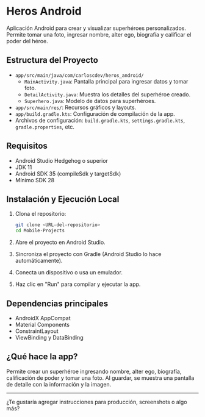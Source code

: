 # Heros Android

Aplicación Android para crear y visualizar superhéroes personalizados. Permite tomar una foto, ingresar nombre, alter ego, biografía y calificar el poder del héroe.

## Estructura del Proyecto

- `app/src/main/java/com/carloscdev/heros_android/`
  - `MainActivity.java`: Pantalla principal para ingresar datos y tomar foto.
  - `DetailActivity.java`: Muestra los detalles del superhéroe creado.
  - `Superhero.java`: Modelo de datos para superhéroes.
- `app/src/main/res/`: Recursos gráficos y layouts.
- `app/build.gradle.kts`: Configuración de compilación de la app.
- Archivos de configuración: `build.gradle.kts`, `settings.gradle.kts`, `gradle.properties`, etc.

## Requisitos

- Android Studio Hedgehog o superior
- JDK 11
- Android SDK 35 (compileSdk y targetSdk)
- Mínimo SDK 28

## Instalación y Ejecución Local

1. Clona el repositorio:
   ```sh
   git clone <URL-del-repositorio>
   cd Mobile-Projects
   ```

2. Abre el proyecto en Android Studio.

3. Sincroniza el proyecto con Gradle (Android Studio lo hace automáticamente).

4. Conecta un dispositivo o usa un emulador.

5. Haz clic en "Run" para compilar y ejecutar la app.

## Dependencias principales

- AndroidX AppCompat
- Material Components
- ConstraintLayout
- ViewBinding y DataBinding

## ¿Qué hace la app?

Permite crear un superhéroe ingresando nombre, alter ego, biografía, calificación de poder y tomar una foto. Al guardar, se muestra una pantalla de detalle con la información y la imagen.

---

¿Te gustaría agregar instrucciones para producción, screenshots o algo más?
